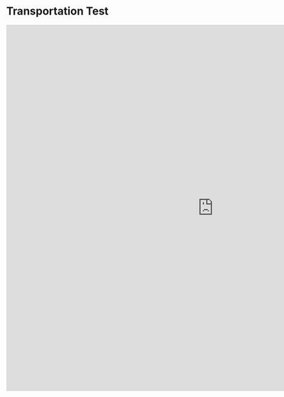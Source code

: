 <h1> Transportation Test </h1>

<iframe src="https://h5p.org/h5p/embed/684176" width="1090" height="964" frameborder="0" allowfullscreen="allowfullscreen"></iframe><script src="https://h5p.org/sites/all/modules/h5p/library/js/h5p-resizer.js" charset="UTF-8"></script>
